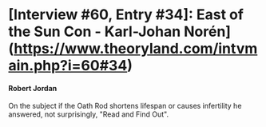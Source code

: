 # [Interview #60, Entry #34]: East of the Sun Con - Karl-Johan Norén](https://www.theoryland.com/intvmain.php?i=60#34)

#### Robert Jordan

On the subject if the Oath Rod shortens lifespan or causes infertility he answered, not surprisingly, "Read and Find Out".

